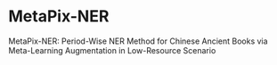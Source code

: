 # MetaPix-NER
MetaPix-NER: Period-Wise NER Method for Chinese Ancient Books via Meta-Learning Augmentation in Low-Resource Scenario

